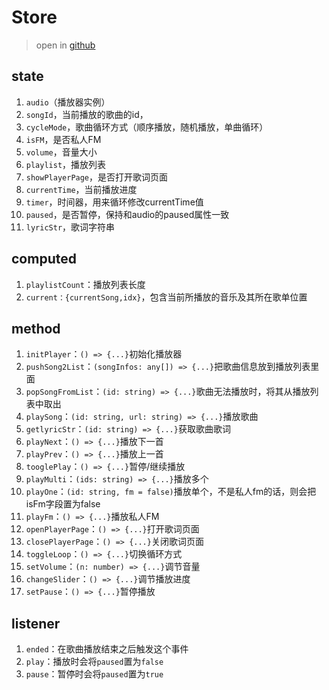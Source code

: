 # Store

>open in [github](https://github.com/zorroe/HaloMusic/blob/master/src/store/playerStore.ts)

## state

1. `audio`（播放器实例）
2. `songId`，当前播放的歌曲的id，
3. `cycleMode`，歌曲循环方式（顺序播放，随机播放，单曲循环）
4. `isFM`，是否私人FM
5. `volume`，音量大小
6. `playlist`，播放列表
7. `showPlayerPage`，是否打开歌词页面
8. `currentTime`，当前播放进度
9. `timer`，时间器，用来循环修改currentTime值
10. `paused`，是否暂停，保持和audio的paused属性一致
11. `lyricStr`，歌词字符串

## computed

1. `playlistCount`：播放列表长度
1. `current：{currentSong,idx}`，包含当前所播放的音乐及其所在歌单位置

## method

1. `initPlayer`：`() => {...}`初始化播放器
2. `pushSong2List`：`(songInfos: any[]) => {...}`把歌曲信息放到播放列表里面
3. `popSongFromList`：`(id: string) => {...}`歌曲无法播放时，将其从播放列表中取出
4. `playSong`：`(id: string, url: string) => {...}`播放歌曲
5. `getlyricStr`：`(id: string) => {...}`获取歌曲歌词
6. `playNext`：`() => {...}`播放下一首
7. `playPrev`：`() => {...}`播放上一首
8. `tooglePlay`：`() => {...}`暂停/继续播放
9. `playMulti`：`(ids: string) => {...}`播放多个
10. `playOne`：`(id: string, fm = false)`播放单个，不是私人fm的话，则会把isFm字段置为false
11. `playFm`：`() => {...}`播放私人FM
12. `openPlayerPage`：`() => {...}`打开歌词页面
13. `closePlayerPage`：`() => {...}`关闭歌词页面
14. `toggleLoop`：`() => {...}`切换循环方式
15. `setVolume`：`(n: number) => {...}`调节音量
16. `changeSlider`：`() => {...}`调节播放进度
17. `setPause`：`() => {...}`暂停播放

## listener

1. `ended`：在歌曲播放结束之后触发这个事件
2. `play`：播放时会将`paused`置为`false`
3. `pause`：暂停时会将`paused`置为`true`
